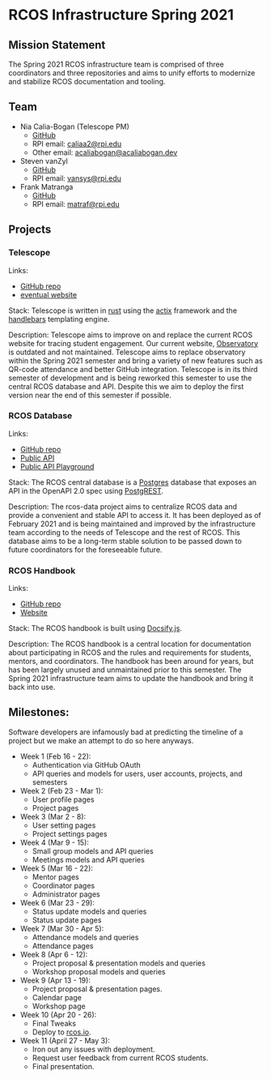 # RCOS Infrastructure Spring 2021

## Mission Statement
The Spring 2021 RCOS infrastructure team is comprised of three coordinators 
and three repositories and aims to unify efforts to modernize and stabilize
RCOS documentation and tooling. 

## Team
- Nia Calia-Bogan (Telescope PM)
    - [GitHub](https://github.com/Alfriadox)
    - RPI email: caliaa2@rpi.edu
    - Other email: acaliabogan@acaliabogan.dev
- Steven vanZyl
    - [GitHub](https://github.com/rushsteve1)
    - RPI email: vansys@rpi.edu
- Frank Matranga
    - [GitHub](https://github.com/Apexal)
    - RPI email: matraf@rpi.edu

## Projects
### Telescope 
Links:
- [GitHub repo](https://github.com/rcos/Telescope)
- [eventual website](https://rcos.io)

Stack:
Telescope is written in [rust](https://www.rust-lang.org/) using the 
[actix](https://actix.rs/) framework and the [handlebars](https://handlebarsjs.com/) 
templating engine.

Description:
Telescope aims to improve on and replace the current RCOS website
for tracing student engagement. Our current website,
[Observatory](https://github.com/rcos/observatory-server) is outdated and not 
maintained. Telescope aims to replace observatory within the Spring 2021 semester
and bring a variety of new features such as QR-code attendance and better 
GitHub integration. Telescope is in its third semester of development and is
being reworked this semester to use the central RCOS database and API. Despite this
we aim to deploy the first version near the end of this semester if possible.

### RCOS Database
Links:
- [GitHub repo](https://github.com/rcos/rcos-data)
- [Public API](https://api.rcos.io)
- [Public API Playground](https://swagger.rcos.io)

Stack: 
The RCOS central database is a [Postgres](https://www.postgresql.org/) database
that exposes an API in the OpenAPI 2.0 spec using 
[PostgREST](https://postgrest.org/en/v7.0.0/#).

Description:
The rcos-data project aims to centralize RCOS data and provide a convenient 
and stable API to access it. It has been deployed as of February 2021 and is 
being maintained and improved by the infrastructure team according to the needs 
of Telescope and the rest of RCOS. This database aims to be a long-term stable 
solution to be passed down to future coordinators for the foreseeable future. 

### RCOS Handbook
Links:
- [GitHub repo](https://github.com/rcos/rcos-handbook)
- [Website](https://handbook.rcos.io)

Stack: 
The RCOS handbook is built using [Docsify.js](https://docsify.js.org/#/).

Description:
The RCOS handbook is a central location for documentation about participating 
in RCOS and the rules and requirements for students, mentors, and coordinators.
The handbook has been around for years, but has been largely unused and unmaintained 
prior to this semester. The Spring 2021 infrastructure team aims to update the 
handbook and bring it back into use. 

## Milestones:
Software developers are infamously bad at predicting the timeline of a project
but we make an attempt to do so here anyways.
- Week 1 (Feb 16 - 22):
    - Authentication via GitHub OAuth
    - API queries and models for users, user accounts, projects, and semesters
- Week 2 (Feb 23 - Mar 1):
    - User profile pages
    - Project pages
- Week 3 (Mar 2 - 8):
    - User setting pages
    - Project settings pages
- Week 4 (Mar 9 - 15):
    - Small group models and API queries
    - Meetings models and API queries
- Week 5 (Mar 16 - 22):
    - Mentor pages
    - Coordinator pages
    - Administrator pages
- Week 6 (Mar 23 - 29):
    - Status update models and queries
    - Status update pages
- Week 7 (Mar 30 - Apr 5):
    - Attendance models and queries
    - Attendance pages
- Week 8 (Apr 6 - 12):
    - Project proposal & presentation models and queries
    - Workshop proposal models and queries
- Week 9 (Apr 13 - 19):
    - Project proposal & presentation pages.
    - Calendar page
    - Workshop page
- Week 10 (Apr 20 - 26):
    - Final Tweaks
    - Deploy to [rcos.io](https://rcos.io).
- Week 11 (April 27 - May 3):
    - Iron out any issues with deployment.
    - Request user feedback from current RCOS students.
    - Final presentation.
